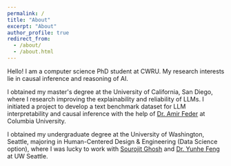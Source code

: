 ```yaml
---
permalink: /
title: "About"
excerpt: "About"
author_profile: true
redirect_from: 
  - /about/
  - /about.html
---
```


Hello! I am a computer science PhD student at CWRU. My research interests lie in causal inference and reasoning of AI. 

I obtained my master's degree at the University of California, San Diego, where I research improving the explainability and reliability of LLMs. I initiated a project to develop a text benchmark dataset for LLM interpretability and causal inference with the help of <a href = "https://www.amirfeder.com/">Dr. Amir Feder</a> at Columbia University.

I obtained my undergraduate degree at the University of Washington, Seattle, majoring in Human-Centered Design & Engineering (Data Science option), where I was lucky to work with <a href = "https://sourojitghosh.github.io/">Sourojit Ghosh</a> and <a href = "https://yunhefeng.me/">Dr. Yunhe Feng</a> at UW Seattle.
